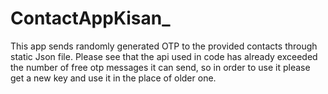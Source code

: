 # ContactAppKisan_
This app sends randomly generated OTP to the provided contacts through static Json file. Please see that the api used in code has already exceeded the number of free otp messages it can send, so in order to use it please get a new key and use it in the place of older one.
